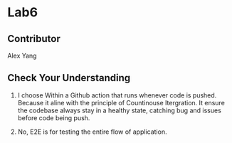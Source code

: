 # Lab6

## Contributor

Alex Yang

## Check Your Understanding

1. I choose Within a Github action that runs whenever code is pushed.
Because it aline with the principle of  Countinouse Itergration. It ensure the codebase always
stay in a healthy state, catching bug and issues before code being push.

2. No, E2E is for testing the entire flow of application.
